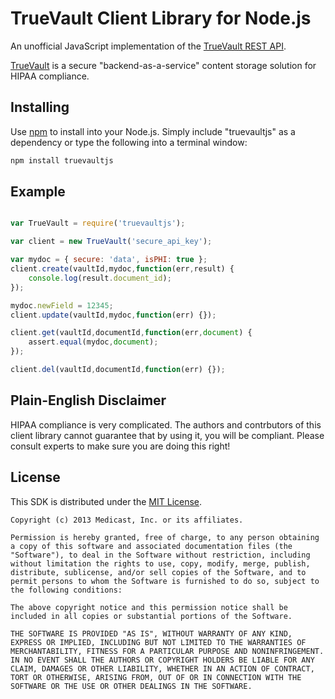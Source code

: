 # TrueVault Client Library for Node.js 

An unofficial JavaScript implementation of the [TrueVault REST API](https://www.truevault.com/rest-api.html).

[TrueVault](https://www.truevault.com/) is a secure "backend-as-a-service" content storage solution for HIPAA compliance.  

## Installing

Use 
[npm](http://npmjs.org) to install into your Node.js. Simply include "truevaultjs" as a dependency or type the following into a terminal window:

```sh
npm install truevaultjs
```

## Example

```js

var TrueVault = require('truevaultjs');

var client = new TrueVault('secure_api_key');

var mydoc = { secure: 'data', isPHI: true };
client.create(vaultId,mydoc,function(err,result) {
    console.log(result.document_id);
});

mydoc.newField = 12345;
client.update(vaultId,mydoc,function(err) {});

client.get(vaultId,documentId,function(err,document) {
    assert.equal(mydoc,document);
});

client.del(vaultId,documentId,function(err) {});

```


## Plain-English Disclaimer

HIPAA compliance is very complicated.  The authors and contrbutors of this client library cannot guarantee that by using it, you will be compliant.  Please consult experts to make sure you are doing this right!

## License

This SDK is distributed under the
[MIT License](http://opensource.org/licenses/MIT).

```no-highlight
Copyright (c) 2013 Medicast, Inc. or its affiliates.

Permission is hereby granted, free of charge, to any person obtaining a copy of this software and associated documentation files (the "Software"), to deal in the Software without restriction, including without limitation the rights to use, copy, modify, merge, publish, distribute, sublicense, and/or sell copies of the Software, and to permit persons to whom the Software is furnished to do so, subject to the following conditions:

The above copyright notice and this permission notice shall be included in all copies or substantial portions of the Software.

THE SOFTWARE IS PROVIDED "AS IS", WITHOUT WARRANTY OF ANY KIND, EXPRESS OR IMPLIED, INCLUDING BUT NOT LIMITED TO THE WARRANTIES OF MERCHANTABILITY, FITNESS FOR A PARTICULAR PURPOSE AND NONINFRINGEMENT. IN NO EVENT SHALL THE AUTHORS OR COPYRIGHT HOLDERS BE LIABLE FOR ANY CLAIM, DAMAGES OR OTHER LIABILITY, WHETHER IN AN ACTION OF CONTRACT, TORT OR OTHERWISE, ARISING FROM, OUT OF OR IN CONNECTION WITH THE SOFTWARE OR THE USE OR OTHER DEALINGS IN THE SOFTWARE.
```